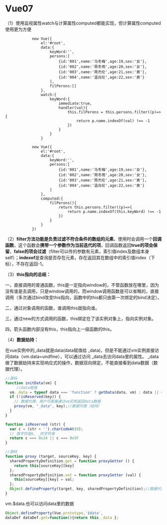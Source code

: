 # Vue07

（1）使用监视属性watch与计算属性computed都能实现，但计算属性computed使用更为方便

```vue
   		    new Vue({
				el:'#root',
				data:{
					keyWord:'',
					persons:[
						{id:'001',name:'马冬梅',age:19,sex:'女'},
						{id:'002',name:'周冬雨',age:20,sex:'女'},
						{id:'003',name:'周杰伦',age:21,sex:'男'},
						{id:'004',name:'温兆伦',age:22,sex:'男'}
					],
					filPerons:[]
				},
				watch:{
					keyWord:{
						immediate:true,
						handler(val){
							this.filPerons = this.persons.filter((p)=>{
								return p.name.indexOf(val) !== -1
							})
						}
					}
				}
```

```vue
		    new Vue({
				el:'#root',
				data:{
					keyWord:'',
					persons:[
						{id:'001',name:'马冬梅',age:19,sex:'女'},
						{id:'002',name:'周冬雨',age:20,sex:'女'},
						{id:'003',name:'周杰伦',age:21,sex:'男'},
						{id:'004',name:'温兆伦',age:22,sex:'男'}
					]
				},
				computed:{
					filPerons(){
						return this.persons.filter((p)=>{
							return p.name.indexOf(this.keyWord) !== -1
						})
					}
				}
			}) 
```

（2）**filter方法功能是负责过滤不符合条件的数组的元素**，使用时会调用一个**回调函数**，这个函数会**携带一个参数作为当前迭代的项**，回调函数返回**true的项会保留**，**false的项会过滤**（filter可以传的参数有元素，索引值index及数组本身self）；**indexof**是查询是否存在元素，存在返回其在数组中的索引值index（下标），不存在返回-1。

（3）**this指向的总结：**

一，直接调用的普通函数，this是一定指向window的，不管函数放在哪里，因为没有谁是去调用，只是window调用的，而window调用函数是可以省略的，直接调用（多次通过bind改变this指向，函数中的this都只由第一次绑定的bind决定）。

二，通过对象调用的函数，谁调用this就指向谁。

三，通过new的方式调用的函数，this绑定在了该实例对象上，指向实例对象。

四，箭头函数内部没有this，this指向上一级函数的this。

（4）**数据劫持：**

在vue实例中的_data就是data(data赋值给 _data)，但是不能通过vm实例直接访问data（vm.data=undfine），可以通过访问 _data去访问data里的属性。 _data做了数据劫持来实现响应式的操作，数据双向绑定，不能直接看到data数据（数据代理）。

```js
//源码
function initData(vm) {
     //data赋值
  vm._data = typeof data === 'function' ? getData(data, vm) : data || {}
  if (!isReserved(key)) {
    // 数据代理，用户可直接通过vm实例返回data数据
    proxy(vm, "_data", key);//数据代理（劫持）
  }
}

function isReserved (str) {
  var c = (str + '').charCodeAt(0);
  // 首字符是$, _的字符串
  return c === 0x24 || c === 0x5F
}
```

```js
//源码
function proxy (target, sourceKey, key) {
  sharedPropertyDefinition.get = function proxyGetter () {
    return this[sourceKey][key]
  };
  sharedPropertyDefinition.set = function proxySetter (val) {
    this[sourceKey][key] = val;
  };
  Object.defineProperty(target, key, sharedPropertyDefinition);//数据代理，使vm可以直接访问到data的数据
}
```

vm.$data.也可以访问data里的数据

```js
Object.defineProperty(Vue.prototype,'$data', 
dataDef dataDef.get=function(){return this._data };
```


